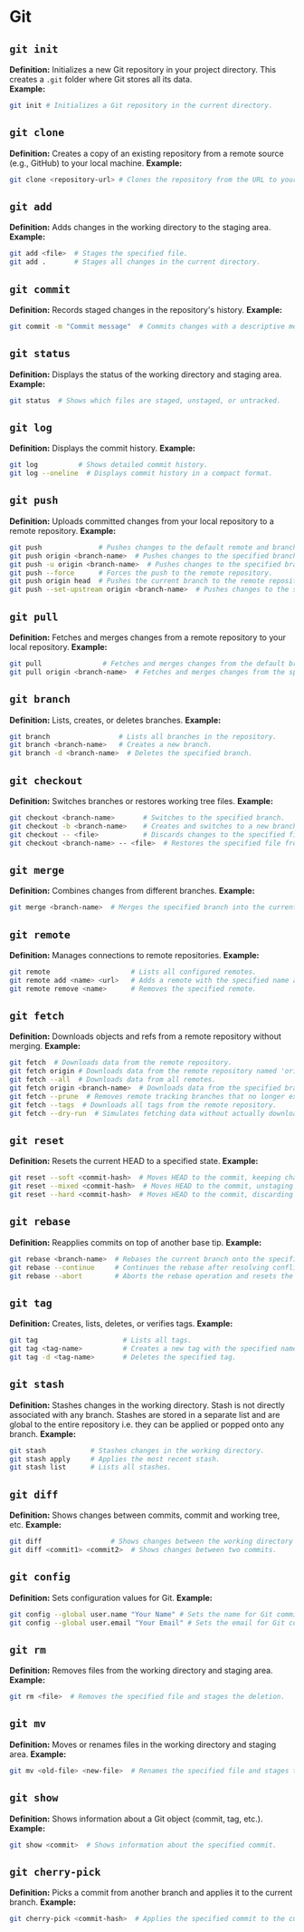 # Git

## `git init`
**Definition:** Initializes a new Git repository in your project directory. This creates a `.git` folder where Git stores all its data.  
**Example:**  
```bash
git init # Initializes a Git repository in the current directory.
```


## `git clone`
**Definition:** Creates a copy of an existing repository from a remote source (e.g., GitHub) to your local machine. 
**Example:**  
```bash
git clone <repository-url> # Clones the repository from the URL to your local machine.
```


## `git add`
**Definition:** Adds changes in the working directory to the staging area.
**Example:**  
```bash
git add <file>  # Stages the specified file.
git add .       # Stages all changes in the current directory.
```


## `git commit`
**Definition:** Records staged changes in the repository's history.
**Example:**  
```bash
git commit -m "Commit message"  # Commits changes with a descriptive message.
```


## `git status`
**Definition:** Displays the status of the working directory and staging area.
**Example:**  
```bash
git status  # Shows which files are staged, unstaged, or untracked.
```


## `git log`
**Definition:** Displays the commit history.
**Example:**  
```bash
git log          # Shows detailed commit history.
git log --oneline  # Displays commit history in a compact format.
```


## `git push`
**Definition:** Uploads committed changes from your local repository to a remote repository.
**Example:**  
```bash
git push              # Pushes changes to the default remote and branch.
git push origin <branch-name>  # Pushes changes to the specified branch on the remote repository.
git push -u origin <branch-name>  # Pushes changes to the specified branch and sets it as the default upstream branch.
git push --force      # Forces the push to the remote repository.
git push origin head  # Pushes the current branch to the remote repository.
git push --set-upstream origin <branch-name>  # Pushes changes to the specified branch and sets it as the default upstream branch.
```


## `git pull`
**Definition:** Fetches and merges changes from a remote repository to your local repository.
**Example:**  
```bash
git pull               # Fetches and merges changes from the default branch of the remote repository.
git pull origin <branch-name>  # Fetches and merges changes from the specified branch.
```


## `git branch`
**Definition:** Lists, creates, or deletes branches.
**Example:**  
```bash
git branch                 # Lists all branches in the repository.
git branch <branch-name>   # Creates a new branch.
git branch -d <branch-name>  # Deletes the specified branch.
```


## `git checkout`
**Definition:** Switches branches or restores working tree files.
**Example:**  
```bash
git checkout <branch-name>       # Switches to the specified branch.
git checkout -b <branch-name>    # Creates and switches to a new branch.
git checkout -- <file>           # Discards changes to the specified file in the working directory.
git checkout <branch-name> -- <file>  # Restores the specified file from the specified branch.
```


## `git merge`
**Definition:** Combines changes from different branches.
**Example:**  
```bash
git merge <branch-name>  # Merges the specified branch into the current branch.
```


## `git remote`
**Definition:** Manages connections to remote repositories.
**Example:**  
```bash
git remote                    # Lists all configured remotes.
git remote add <name> <url>   # Adds a remote with the specified name and URL.
git remote remove <name>      # Removes the specified remote.
```


## `git fetch`
**Definition:** Downloads objects and refs from a remote repository without merging.
**Example:**  
```bash
git fetch  # Downloads data from the remote repository.
git fetch origin # Downloads data from the remote repository named 'origin'.
git fetch --all  # Downloads data from all remotes.
git fetch origin <branch-name>  # Downloads data from the specified branch.
git fetch --prune  # Removes remote tracking branches that no longer exist on the remote.
git fetch --tags  # Downloads all tags from the remote repository.
git fetch --dry-run  # Simulates fetching data without actually downloading it.
```


## `git reset`
**Definition:** Resets the current HEAD to a specified state.
**Example:**  
```bash
git reset --soft <commit-hash>  # Moves HEAD to the commit, keeping changes. Use <HEAD~1> for the previous commit.
git reset --mixed <commit-hash>  # Moves HEAD to the commit, unstaging changes. Use <HEAD~1> for the previous commit.
git reset --hard <commit-hash>  # Moves HEAD to the commit, discarding changes. Use <HEAD~1> for the previous commit.
```


## `git rebase`
**Definition:** Reapplies commits on top of another base tip.
**Example:**  
```bash
git rebase <branch-name>  # Rebases the current branch onto the specified branch.
git rebase --continue     # Continues the rebase after resolving conflicts.
git rebase --abort        # Aborts the rebase operation and resets the branch to its original state.
```


## `git tag`
**Definition:** Creates, lists, deletes, or verifies tags.
**Example:**  
```bash
git tag                     # Lists all tags.
git tag <tag-name>          # Creates a new tag with the specified name.
git tag -d <tag-name>       # Deletes the specified tag.
```


## `git stash`
**Definition:** Stashes changes in the working directory. Stash is not directly associated with any branch. Stashes are stored in a separate list and are global to the entire repository i.e. they can be applied or popped onto any branch.
**Example:**  
```bash
git stash           # Stashes changes in the working directory.
git stash apply     # Applies the most recent stash.
git stash list      # Lists all stashes.
```


## `git diff`
**Definition:** Shows changes between commits, commit and working tree, etc.
**Example:**  
```bash
git diff                 # Shows changes between the working directory and the staging area.
git diff <commit1> <commit2>  # Shows changes between two commits.
```


## `git config`
**Definition:** Sets configuration values for Git.
**Example:**  
```bash
git config --global user.name "Your Name" # Sets the name for Git commits.
git config --global user.email "Your Email" # Sets the email for Git commits.
```


## `git rm`
**Definition:** Removes files from the working directory and staging area.
**Example:**  
```bash
git rm <file>  # Removes the specified file and stages the deletion.
```


## `git mv`
**Definition:** Moves or renames files in the working directory and staging area.
**Example:**  
```bash
git mv <old-file> <new-file>  # Renames the specified file and stages the change.
```


## `git show`
**Definition:** Shows information about a Git object (commit, tag, etc.).
**Example:**  
```bash
git show <commit>  # Shows information about the specified commit.
```


## `git cherry-pick`
**Definition:** Picks a commit from another branch and applies it to the current branch.
**Example:**  
```bash
git cherry-pick <commit-hash>  # Applies the specified commit to the current branch.
```
